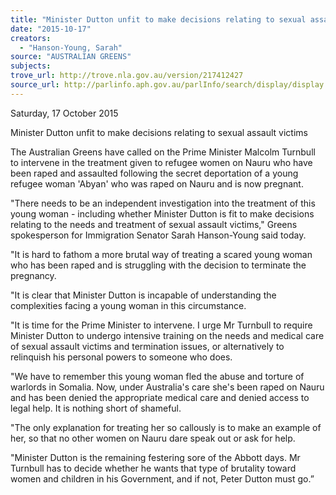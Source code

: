 ```yaml
---
title: "Minister Dutton unfit to make decisions relating to sexual assault victims"
date: "2015-10-17"
creators:
  - "Hanson-Young, Sarah"
source: "AUSTRALIAN GREENS"
subjects:
trove_url: http://trove.nla.gov.au/version/217412427
source_url: http://parlinfo.aph.gov.au/parlInfo/search/display/display.w3p;query=Id%3A%22media/pressrel/4143391%22
---
```


 Saturday, 17 October 2015 

 Minister Dutton unfit to make decisions relating to sexual assault victims 

 The Australian Greens have called on the Prime Minister Malcolm Turnbull to intervene in the  treatment given to refugee women on Nauru who have been raped and assaulted following the  secret deportation of a young refugee woman 'Abyan' who was raped on Nauru and is now  pregnant.  

 "There needs to be an independent investigation into the treatment of this young woman - including  whether Minister Dutton is fit to make decisions relating to the needs and treatment of sexual  assault victims," Greens spokesperson for Immigration Senator Sarah Hanson-Young said today.  

 "It is hard to fathom a more brutal way of treating a scared young woman who has been raped and  is struggling with the decision to terminate the pregnancy. 

 "It is clear that Minister Dutton is incapable of understanding the complexities facing a young  woman in this circumstance.  

 "It is time for the Prime Minister to intervene. I urge Mr Turnbull to require Minister Dutton to  undergo intensive training on the needs and medical care of sexual assault victims and termination  issues, or alternatively to relinquish his personal powers to someone who does. 

 "We have to remember this young woman fled the abuse and torture of warlords in Somalia. Now,  under Australia's care she's been raped on Nauru and has been denied the appropriate medical care  and denied access to legal help. It is nothing short of shameful.  

 "The only explanation for treating her so callously is to make an example of her, so that no other  women on Nauru dare speak out or ask for help.  

 "Minister Dutton is the remaining festering sore of the Abbott days. Mr Turnbull has to decide  whether he wants that type of brutality toward women and children in his Government, and if not,  Peter Dutton must go.” 

